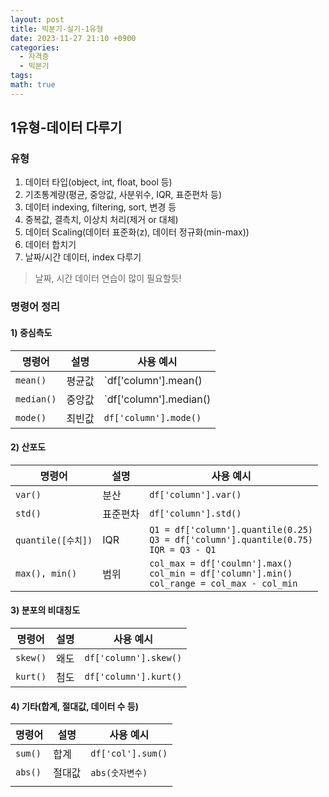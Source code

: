 ```yaml
---
layout: post
title: 빅분기-실기-1유형
date: 2023-11-27 21:10 +0900
categories:
  - 자격증
  - 빅분기
tags: 
math: true
---
```


## 1유형-데이터 다루기

### 유형
1. 데이터 타입(object, int, float, bool 등)
2. 기초통계량(평균, 중앙값, 사분위수, IQR, 표준편차 등)
3. 데이터 indexing, filtering, sort, 변경 등
4. 중복값, 결측치, 이상치 처리(제거 or 대체)
5. 데이터 Scaling(데이터 표준화(z), 데이터 정규화(min-max))
6. 데이터 합치기
7. 날짜/시간 데이터, index 다루기

> 날짜, 시간 데이터 연습이 많이 필요할듯!



### 명령어 정리

#### 1) 중심측도

| 명령어     | 설명   | 사용 예시              |
| ---------- | ------ | ---------------------- |
| `mean()`   | 평균값 | `df['column'].mean()   |
| `median()` | 중앙값 | `df['column'].median() |
| `mode()`   | 최빈값 | `df['column'].mode()`  |

#### 2) 산포도

| 명령어             | 설명     | 사용 예시                     |
| ------------------ | -------- | ----------------------------- |
| `var()`            | 분산     | `df['column'].var()`          |
| `std()`            | 표준편차 | `df['column'].std()`          |
| `quantile([수치])` | IQR      | `Q1 = df['column'].quantile(0.25)`<br>`Q3 = df['column'].quantile(0.75)`<br>`IQR = Q3 - Q1` |
| `max(), min()` | 범위 | `col_max = df['coulmn'].max()`<br>`col_min = df['column'].min()`<br>`col_range = col_max - col_min`   |


#### 3) 분포의 비대칭도

| 명령어   | 설명 | 사용 예시             |
| -------- | ---- | --------------------- |
| `skew()` | 왜도 | `df['column'].skew()` |
| `kurt()` | 첨도 | `df['column'].kurt()` |


#### 4) 기타(합계, 절대값, 데이터 수 등)

| 명령어  | 설명   | 사용 예시         |
| ------- | ------ | ----------------- |
| `sum()` | 합계   | `df['col'].sum()` |
| `abs()` | 절대값 | `abs(숫자변수)`       |
|         |        |                   |

